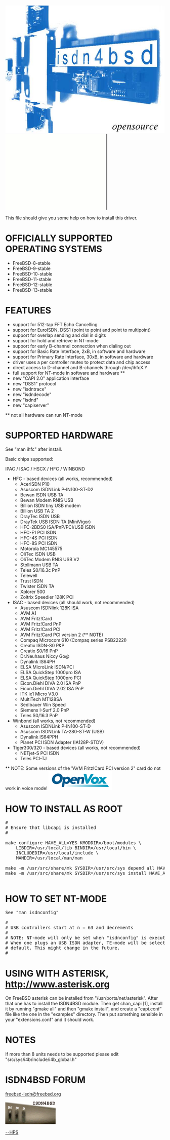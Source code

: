 <IMG SRC="https://raw.githubusercontent.com/hselasky/isdn4bsd/main/www/isdn4bsd.jpg"></IMG>
<IMG SRC="https://raw.githubusercontent.com/hselasky/isdn4bsd/main/www/isdn4bsd.gif"></IMG>

This file should give you some help on how to install this driver.

# OFFICIALLY SUPPORTED OPERATING SYSTEMS

 - FreeBSD-8-stable
 - FreeBSD-9-stable
 - FreeBSD-10-stable
 - FreeBSD-11-stable
 - FreeBSD-12-stable
 - FreeBSD-13-stable

# FEATURES
  - support for 512-tap FFT Echo Cancelling
  - support for EuroISDN, DSS1 (point to point and point to multipoint)
  - support for overlap sending and dial in digits
  - support for hold and retrieve in NT-mode
  - support for early B-channel connection when dialing out
  - support for Basic Rate Interface, 2xB, in software and hardware
  - support for Primary Rate Interface, 30xB, in software and hardware
  - driver uses a per controller mutex to protect data and chip access
  - direct access to D-channel and B-channels through /dev/ihfcX.Y
  - full support for NT-mode in software and hardware **
  - new "CAPI 2.0" application interface
  - new "DSS1" protocol
  - new "isdntrace"
  - new "isdndecode"
  - new "isdnd"
  - new "capiserver"

** not all hardware can run NT-mode

# SUPPORTED HARDWARE

See "man ihfc" after install.  

Basic chips supported:

IPAC / ISAC / HSCX / HFC / WINBOND

<UL>
<LI> HFC - based devices (all works, recommended)
<UL>
<LI>    AcerISDN P10
<LI>    Asuscom ISDNLink P-IN100-ST-D2
<LI>    Bewan ISDN USB TA
<LI>    Bewan Modem RNIS USB
<LI>    Billion ISDN tiny USB modem
<LI>    Billion USB TA 2
<LI>    DrayTec ISDN USB
<LI>    DrayTek USB ISDN TA (MiniVigor)
<LI>    HFC-2BDS0 ISA/PnP/PCI/USB ISDN
<LI>    HFC-E1 PCI ISDN
<LI>    HFC-4S PCI ISDN
<LI>    HFC-8S PCI ISDN
<LI>    Motorola MC145575
<LI>    OliTec ISDN USB
<LI>    OliTec Modem RNIS USB V2
<LI>    Stollmann USB TA
<LI>    Teles S0/16.3c PnP
<LI>    Telewell
<LI>    Trust ISDN
<LI>    Twister ISDN TA
<LI>    Xplorer 500
<LI>    Zoltrix Speedier 128K PCI
</UL>

<LI> ISAC - based devices (all should work, not recommended)
<UL>
<LI>    Asuscom ISDNlink 128K ISA
<LI>    AVM A1
<LI>    AVM Fritz!Card
<LI>    AVM Fritz!Card PnP
<LI>    AVM Fritz!Card PCI
<LI>    AVM Fritz!Card PCI version 2 (** NOTE)
<LI>    Compaq Microcom 610 (Compaq series PSB2222I)
<LI>    Creatix ISDN-S0 P&P
<LI>    Creatix S0/16 PnP
<LI>    Dr.Neuhaus Niccy Go@
<LI>    Dynalink IS64PH
<LI>    ELSA MicroLink ISDN/PCI
<LI>    ELSA QuickStep 1000pro ISA
<LI>    ELSA QuickStep 1000pro PCI
<LI>    Eicon.Diehl DIVA 2.0 ISA PnP
<LI>    Eicon.Diehl DIVA 2.02 ISA PnP
<LI>    ITK ix1 Micro V3.0
<LI>    MultiTech MT128SA
<LI>    Sedlbauer Win Speed
<LI>    Siemens I-Surf 2.0 PnP
<LI>    Teles S0/16.3 PnP
</UL>

<LI> Winbond (all works, not recommended)
<UL>
<LI> Asuscom ISDNLink P-IN100-ST-D
<LI> Asuscom ISDNLink TA-280-ST-W (USB)
<LI> Dynalink IS64PPH
<LI> Planet PCI ISDN Adapter (IA128P-STDV)
</UL>

<LI> Tiger300/320 - based devices (all works, not recommended)
<UL>
<LI>    NETjet-S PCI ISDN
<LI>    Teles PCI-TJ
</UL>
</UL>

<P> ** NOTE: Some versions of the "AVM Fritz!Card PCI version 2" card do not work in voice mode!

<A HREF="http://www.openvox.com.cn">
<IMG SRC="https://raw.githubusercontent.com/hselasky/isdn4bsd/main/www/OpenVoxSmall.png" WIDTH="200" HEIGHT="60" ALT="OpenVox Logo">
</A>

# HOW TO INSTALL AS ROOT
<PRE>
#
# Ensure that libcapi is installed
#

make configure HAVE_ALL=YES KMODDIR=/boot/modules \
    LIBDIR=/usr/local/lib BINDIR=/usr/local/bin \
    INCLUDEDIR=/usr/local/include \
    MANDIR=/usr/local/man/man

make -m /usr/src/share/mk SYSDIR=/usr/src/sys depend all HAVE_ALL=YES
make -m /usr/src/share/mk SYSDIR=/usr/src/sys install HAVE_ALL=YES

</PRE>

# HOW TO SET NT-MODE

<PRE>
See "man isdnconfig"

#
# USB controllers start at n = 63 and decrements
#
# NOTE: NT-mode will only be set when "isdnconfig" is executed.
# When one plugs an USB ISDN adapter, TE-mode will be selected by
# default. This might change in the future.
#
</PRE>

# USING WITH ASTERISK, http://www.asterisk.org

On FreeBSD asterisk can be installed from "/usr/ports/net/asterisk".
After that one has to install the ISDN4BSD module. Then get chan_capi
[1], install it by running "gmake all" and then "gmake install", and
create a "capi.conf" file like the one in the "examples" directory. 
Then put something sensible in your "extensions.conf" and it should 
work.

# NOTES

If more than 8 units needs to be supported please edit "src/sys/i4b/include/i4b_global.h"

# ISDN4BSD FORUM

freebsd-isdn@freebsd.org

<IMG SRC="https://raw.githubusercontent.com/hselasky/isdn4bsd/main/www/modem.gif"></IMG>

<A HREF="mailto:hps&#x40;selasky.org">--HPS</A>

